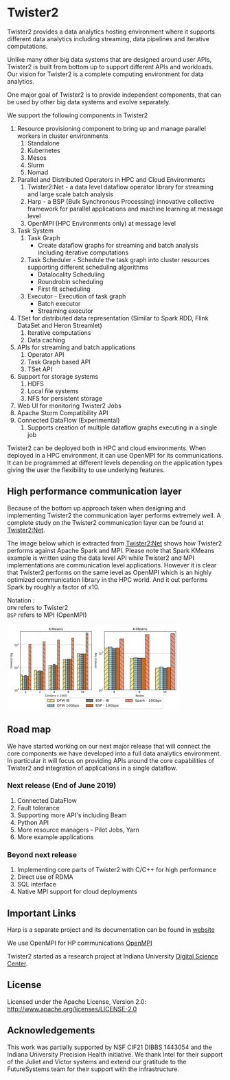 # Twister2

Twister2 provides a data analytics hosting environment where it supports different data analytics 
including streaming, data pipelines and iterative computations. 

Unlike many other big data systems that are designed around user APIs, Twister2 is built from bottom 
up to support different APIs and workloads. Our vision for Twister2 is a complete computing
 environment for data analytics. 
 
One major goal of Twister2 is to provide independent components, that can be used by other 
big data systems and evolve separately. 
 
We support the following components in Twister2

1. Resource provisioning component to bring up and manage parallel workers in cluster environments
    1. Standalone
    2. Kubernetes
    3. Mesos
    4. Slurm 
    5. Nomad
2. Parallel and Distributed Operators in HPC and Cloud Environments
    1. Twister2:Net - a data level dataflow operator library for streaming and large scale batch analysis
    2. Harp - a BSP (Bulk Synchronous Processing) innovative collective framework for parallel applications and machine learning at message level
    3. OpenMPI (HPC Environments only) at message level
3. Task System
    1. Task Graph 
       * Create dataflow graphs for streaming and batch analysis including iterative computations 
    2. Task Scheduler - Schedule the task graph into cluster resources supporting different scheduling algorithms
       * Datalocality Scheduling
       * Roundrobin scheduling
       * First fit scheduling
    3. Executor - Execution of task graph     
       * Batch executor
       * Streaming executor
4. TSet for distributed data representation (Similar to Spark RDD, Flink DataSet and Heron Streamlet)
    1. Iterative computations
    2. Data caching
5. APIs for streaming and batch applications
    1. Operator API
    2. Task Graph based API
    3. TSet API
6. Support for storage systems
    1. HDFS
    2. Local file systems
    3. NFS for persistent storage
7. Web UI for monitoring Twister2 Jobs
8. Apache Storm Compatibility API
9. Connected DataFlow (Experimental)
    1. Supports creation of multiple dataflow graphs executing in a single job

Twister2 can be deployed both in HPC and cloud environments. When deployed in a HPC environment, it 
can use OpenMPI for its communications. It can be programmed at different levels depending on the 
application types giving the user the flexibility to use underlying features.

## High performance communication layer

Because of the bottom up approach taken when designing and implementing Twister2 the communication 
layer performs extremely well. A complete study on the Twister2 communication layer can be found at
[Twister2:Net](https://www.computer.org/csdl/proceedings/cloud/2018/7235/00/723501a383-abs.html). 

The image below which is extracted from [Twister2:Net](https://www.computer.org/csdl/proceedings/cloud/2018/7235/00/723501a383-abs.html) shows how
Twister2 performs against Apache Spark and MPI. Please note that Spark KMeans example is written using the data level API 
while Twister2 and MPI implementations are communication level applications. However it is clear that Twister2 performs on the same
level as OpenMPI which is an highly optimized communication library in the HPC world. And it out performs Spark by roughly a factor of x10.

Notation :   
`DFW` refers to Twister2  
`BSP` refers to MPI (OpenMPI)  

![Kmeans Performance Comparison](images/kmeans_comparison_low.png)

## Road map

We have started working on our next major release that will connect the core components we have developed 
into a full data analytics environment. In particular it will focus on providing APIs around the core
capabilities of Twister2 and integration of applications in a single dataflow. 

### Next release (End of June 2019)

1. Connected DataFlow
2. Fault tolerance
3. Supporting more API's including Beam  
4. Python API
6. More resource managers - Pilot Jobs, Yarn
7. More example applications

### Beyond next release

1. Implementing core parts of Twister2 with C/C++ for high performance 
3. Direct use of RDMA
5. SQL interface 
6. Native MPI support for cloud deployments

## Important Links

Harp is a separate project and its documentation can be found in [website](https://dsc-spidal.github.io/harp/)

We use OpenMPI for HP communications [OpenMPI](https://www.open-mpi.org/)
  
Twister2 started as a research project at Indiana University [Digital Science Center](https://www.dsc.soic.indiana.edu/).

## License

Licensed under the Apache License, Version 2.0: http://www.apache.org/licenses/LICENSE-2.0

## Acknowledgements

This work was partially supported by NSF CIF21 DIBBS 1443054 and the Indiana University Precision Health initiative.
We thank Intel for their support of the Juliet and Victor systems and extend our gratitude to the FutureSystems team for their support with the infrastructure.

